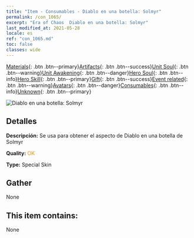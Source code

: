 ```yaml
---
title: "Item - Consumables - Diablo en una botella: Solmyr"
permalink: /con_1065/
excerpt: "Era of Chaos  Diablo en una botella: Solmyr"
last_modified_at: 2021-05-28
locale: es
ref: "con_1065.md"
toc: false
classes: wide
---
```

 [Materials](/ItemsES/){: .btn .btn--primary}[Artifacts](/ItemsES/Artifacts/){: .btn .btn--success}[Unit Soul](/ItemsES/UnitSoul/){: .btn .btn--warning}[Unit Awakening](/ItemsES/UnitAwakening/){: .btn .btn--danger}[Hero Soul](/ItemsES/HeroSoul/){: .btn .btn--info}[Hero Skill](/ItemsES/HeroSkill/){: .btn .btn--primary}[Gift](/ItemsES/Gift/){: .btn .btn--success}[Event related](/ItemsES/Events/){: .btn .btn--warning}[Avatars](/ItemsES/Avatars/){: .btn .btn--danger}[Consumables](/ItemsES/Consumables/){: .btn .btn--info}[Unknown](/ItemsES/Unknown/){: .btn .btn--primary}

 ![Diablo en una botella: Solmyr](/images/h/h_Solmyr2.jpg)

## Detalles
 **Descripción:** Se usa para obtener el aspecto de Diablo en una botella de Solmyr

 **Quality:** <span style="color: #FF8C00">OK</span>

 **Type:** Special Skin

## Gather

  None

## This item contains:

  None

